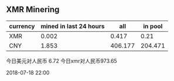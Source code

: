 ## XMR Minering

|currency|mined in last 24 hours|all|in pool|
|---|---|---|---|
|XMR|0.002|0.417|0.21|
|CNY|1.853|406.177|204.471|

今日美元对人民币 6.72	今日xmr对人民币973.65


2018-07-18 22:00